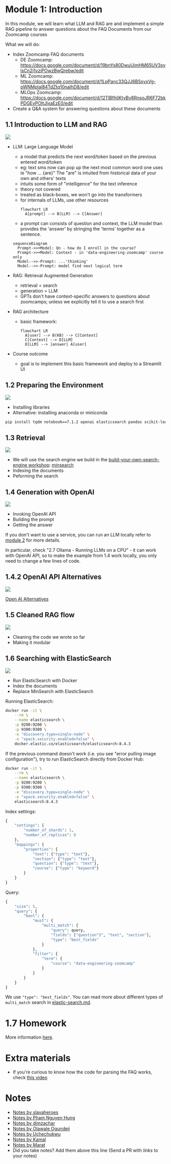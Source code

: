 # Module 1: Introduction
 
In this module, we will learn what LLM and RAG are and
implement a simple RAG pipeline to answer questions about 
the FAQ Documents from our Zoomcamp courses

What we will do: 

* Index Zoomcamp FAQ documents
    * DE Zoomcamp: https://docs.google.com/document/d/19bnYs80DwuUimHM65UV3sylsCn2j1vziPOwzBwQrebw/edit
    * ML Zoomcamp: https://docs.google.com/document/d/1LpPanc33QJJ6BSsyxVg-pWNMplal84TdZtq10naIhD8/edit
    * MLOps Zoomcamp: https://docs.google.com/document/d/12TlBfhIiKtyBv8RnsoJR6F72bkPDGEvPOItJIxaEzE0/edit
* Create a Q&A system for answering questions about these documents 

## 1.1 Introduction to LLM and RAG

<a href="https://www.youtube.com/watch?v=Q75JgLEXMsM&list=PL3MmuxUbc_hIB4fSqLy_0AfTjVLpgjV3R">
  <img src="https://markdown-videos-api.jorgenkh.no/youtube/Q75JgLEXMsM">
</a>

* LLM: Large Language Model
  - a model that predicts the next word/token based on the previous entered word/token
  - eg: text sms now can pop up the next most common word one uses ie "how ... {are}" The "are" is intuited from historical data of your own and others' texts
  - intuits some form of "intelligence" for the text inference
  - theory not covered
  - treated as black-boxes, we won't go into the transformers
  - for internals of LLMs, use other resources
    ```mermaid
    flowchart LR
      A[prompt] --> B(LLM) --> C[Answer]
    ```
  - a prompt can consists of question and context, the LLM model than provides the 'answer' by stringing the 'terms' together as a sentence.
  ```mermaid
  sequenceDiagram
    Prompt->>+Model: Qn - how do I enroll in the course?
    Prompt->>+Model: Context - in 'data-engineering-zoomcamp' course only
    Model-->>-Prompt: ...'thinking'
    Model-->>-Prompt: model find next logical term
  ```

* RAG: Retrieval Augmented Generation
  - retrieval = search
  - generation = LLM
  - GPTs don't have context-specific answers to questions about zoomcamps; unless we explicitly tell it to use a search first
* RAG architecture
  - basic framework:
    ```mermaid
    flowchart LR
      A[user] --> B(KB) --> C[Context]
      C[Context] --> D[LLM]
      D[LLM] --> |answer| A[user]
    ``` 
* Course outcome
  - goal is to implement this basic framework and deploy to a Streamlit UI

## 1.2 Preparing the Environment

<a href="https://www.youtube.com/watch?v=ozCpmkbJNJE&list=PL3MmuxUbc_hIB4fSqLy_0AfTjVLpgjV3R">
  <img src="https://markdown-videos-api.jorgenkh.no/youtube/ozCpmkbJNJE">
</a>

* Installing libraries
* Alternative: installing anaconda or miniconda

```bash
pip install tqdm notebook==7.1.2 openai elasticsearch pandas scikit-learn ipywidgets
```

## 1.3 Retrieval

<a href="https://www.youtube.com/watch?v=olvem333Bqo&list=PL3MmuxUbc_hIB4fSqLy_0AfTjVLpgjV3R">
  <img src="https://markdown-videos-api.jorgenkh.no/youtube/olvem333Bqo">
</a>

* We will use the search engine we build in the [build-your-own-search-engine workshop](https://github.com/alexeygrigorev/build-your-own-search-engine): [minsearch](https://github.com/alexeygrigorev/minsearch)
* Indexing the documents
* Peforming the search


## 1.4 Generation with OpenAI

<a href="https://www.youtube.com/watch?v=qz316T3U49Q&list=PL3MmuxUbc_hIB4fSqLy_0AfTjVLpgjV3R">
  <img src="https://markdown-videos-api.jorgenkh.no/youtube/qz316T3U49Q">
</a>

* Invoking OpenAI API
* Building the prompt
* Getting the answer


If you don't want to use a service, you can run an LLM locally
refer to [module 2](../02-open-source/) for more details.

In particular, check "2.7 Ollama - Running LLMs on a CPU" - 
it can work with OpenAI API, so to make the example from 1.4 
work locally, you only need to change a few lines of code.


## 1.4.2 OpenAI API Alternatives

<a href="https://www.youtube.com/watch?v=HObjFso2UJE&list=PL3MmuxUbc_hIB4fSqLy_0AfTjVLpgjV3R">
  <img src="https://markdown-videos-api.jorgenkh.no/youtube/HObjFso2UJE">
</a>

[Open AI Alternatives](../awesome-llms.md#openai-api-alternatives)


## 1.5 Cleaned RAG flow

<a href="https://www.youtube.com/watch?v=vkTiVwwch6A&list=PL3MmuxUbc_hIB4fSqLy_0AfTjVLpgjV3R">
  <img src="https://markdown-videos-api.jorgenkh.no/youtube/vkTiVwwch6A">
</a>

* Cleaning the code we wrote so far
* Making it modular

## 1.6 Searching with ElasticSearch

<a href="https://www.youtube.com/watch?v=1lgbR5wMvsI&list=PL3MmuxUbc_hIB4fSqLy_0AfTjVLpgjV3R">
  <img src="https://markdown-videos-api.jorgenkh.no/youtube/1lgbR5wMvsI">
</a>

* Run ElasticSearch with Docker
* Index the documents
* Replace MinSearch with ElasticSearch

Running ElasticSearch:

```bash
docker run -it \
    --rm \
    --name elasticsearch \
    -p 9200:9200 \
    -p 9300:9300 \
    -e "discovery.type=single-node" \
    -e "xpack.security.enabled=false" \
    docker.elastic.co/elasticsearch/elasticsearch:8.4.3
```

If the previous command doesn't work (i.e. you see "error pulling image configuration"), try to run ElasticSearch directly from Docker Hub:

```bash
docker run -it \
    --rm \
    --name elasticsearch \
    -p 9200:9200 \
    -p 9300:9300 \
    -e "discovery.type=single-node" \
    -e "xpack.security.enabled=false" \
    elasticsearch:8.4.3
```

Index settings:

```python
{
    "settings": {
        "number_of_shards": 1,
        "number_of_replicas": 0
    },
    "mappings": {
        "properties": {
            "text": {"type": "text"},
            "section": {"type": "text"},
            "question": {"type": "text"},
            "course": {"type": "keyword"} 
        }
    }
}
```

Query:

```python
{
    "size": 5,
    "query": {
        "bool": {
            "must": {
                "multi_match": {
                    "query": query,
                    "fields": ["question^3", "text", "section"],
                    "type": "best_fields"
                }
            },
            "filter": {
                "term": {
                    "course": "data-engineering-zoomcamp"
                }
            }
        }
    }
}
```

We use `"type": "best_fields"`. You can read more about 
different types of `multi_match` search in [elastic-search.md](elastic-search.md).

# 1.7 Homework
More information [here](../cohorts/2024/01-intro/homework.md).


# Extra materials

* If you're curious to know how the code for parsing the FAQ works, check [this video](https://www.loom.com/share/ff54d898188b402d880dbea2a7cb8064)

# Notes

* [Notes by slavaheroes](https://github.com/slavaheroes/llm-zoomcamp/blob/homeworks/01-intro/notes.md)
* [Notes by Pham Nguyen Hung](https://hung.bearblog.dev/llm-zoomcamp-1-rag/)
* [Notes by dimzachar](https://github.com/dimzachar/llm_zoomcamp/blob/master/notes/01-intro/README.md)
* [Notes by Olawale Ogundeji](https://github.com/presiZHai/LLM-Zoomcamp/blob/main/01-intro/notes.md)
* [Notes by Uchechukwu](https://medium.com/@njokuuchechi/an-intro-to-large-language-models-llms-0c51c09abe10)
* [Notes by Kamal](https://github.com/mk-hassan/llm-zoomcamp/blob/main/Module-1%3A%20Introduction%20to%20LLMs%20and%20RAG/README.md)
* [Notes by Marat](https://machine-mind-ml.medium.com/discovering-semantic-search-and-rag-with-large-language-models-be7d9ba5bef4)
* Did you take notes? Add them above this line (Send a PR with *links* to your notes)
